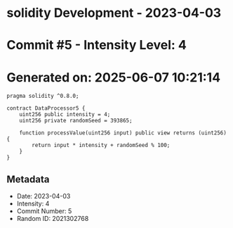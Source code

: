 ﻿# solidity Development - 2023-04-03
# Commit #5 - Intensity Level: 4
# Generated on: 2025-06-07 10:21:14
```solidity
pragma solidity ^0.8.0;

contract DataProcessor5 {
    uint256 public intensity = 4;
    uint256 private randomSeed = 393865;

    function processValue(uint256 input) public view returns (uint256) {
        return input * intensity + randomSeed % 100;
    }
}
```
## Metadata
- Date: 2023-04-03
- Intensity: 4
- Commit Number: 5
- Random ID: 2021302768
